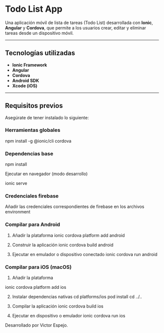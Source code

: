 # Todo List App

Una aplicación móvil de lista de tareas (Todo List) desarrollada con **Ionic**, **Angular** y **Cordova**, que permite a los usuarios crear, editar y eliminar tareas desde un dispositivo móvil.

---

##  Tecnologías utilizadas

- **Ionic Framework**
- **Angular**
- **Cordova**
- **Android SDK**
- **Xcode (iOS)**

---

##  Requisitos previos

Asegúrate de tener instalado lo siguiente:

###  Herramientas globales

npm install -g @ionic/cli cordova

### Dependencias base

npm install

Ejecutar en navegador (modo desarrollo)

ionic serve

### Credenciales firebase

Añadir las credenciales correspondientes de firebase en los archivos environment

### Compilar para Android

1. Añadir la plataforma
ionic cordova platform add android

2. Construir la aplicación
ionic cordova build android

3. Ejecutar en emulador o dispositivo conectado
ionic cordova run android

### Compilar para iOS (macOS)
1. Añadir la plataforma

ionic cordova platform add ios

2. Instalar dependencias nativas
cd platforms/ios
pod install
cd ../..

3. Compilar la aplicación
ionic cordova build ios

4. Ejecutar en dispositivo o emulador
ionic cordova run ios


Desarrollado por Victor Espejo.
